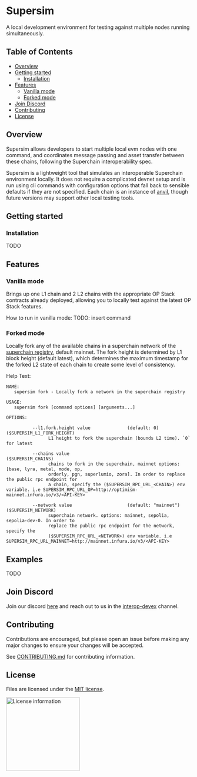 # Supersim
A local development environment for testing against multiple nodes running simultaneously.

## Table of Contents
- [Overview](#overview)
- [Getting started](#getting-started)
  - [Installation](#installation)
- [Features](#features)
  - [Vanilla mode](#vanilla-mode)
  - [Forked mode](#forked-mode)
- [Join Discord](#join-discord)
- [Contributing](#contributing)
- [License](#license)

## Overview
Supersim allows developers to start multiple local evm nodes with one command, and coordinates message passing and asset transfer between these chains, following the Superchain interoperability spec.

Supersim is a lightweight tool that simulates an interoperable Superchain environment locally. It does not require a complicated devnet setup and is run using cli commands with configuration options that fall back to sensible defaults if they are not specified. Each chain is an instance of [anvil](https://book.getfoundry.sh/reference/anvil/), though future versions may support other local testing tools.

## Getting started
### Installation
TODO

## Features
### Vanilla mode
Brings up one L1 chain and 2 L2 chains with the appropriate OP Stack contracts already deployed, allowing you to locally test against the latest OP Stack features.

How to run in vanilla mode:
TODO: insert command

### Forked mode
Locally fork any of the available chains in a superchain network of the [superchain registry](https://github.com/ethereum-optimism/superchain-registry), default mainnet. The fork height is determined by L1 block height (default latest), which
determines the maximum timestamp for the forked L2 state of each chain to create some level of consistency.

Help Text:
```
NAME:
   supersim fork - Locally fork a network in the superchain registry

USAGE:
   supersim fork [command options] [arguments...]

OPTIONS:

          --l1.fork.height value              (default: 0)                       ($SUPERSIM_L1_FORK_HEIGHT)
                L1 height to fork the superchain (bounds L2 time). `0` for latest

          --chains value                                                         ($SUPERSIM_CHAINS)
                chains to fork in the superchain, mainnet options: [base, lyra, metal, mode, op,
                orderly, pgn, superlumio, zora]. In order to replace the public rpc endpoint for
                a chain, specify the ($SUPERSIM_RPC_URL_<CHAIN>) env variable. i.e SUPERSIM_RPC_URL_OP=http://optimism-mainnet.infura.io/v3/<API-KEY>

          --network value                     (default: "mainnet")               ($SUPERSIM_NETWORK)
                superchain network. options: mainnet, sepolia, sepolia-dev-0. In order to
                replace the public rpc endpoint for the network, specify the
                ($SUPERSIM_RPC_URL_<NETWORK>) env variable. i.e SUPERSIM_RPC_URL_MAINNET=http://mainnet.infura.io/v3/<API-KEY>
```

## Examples
TODO

## Join Discord
Join our discord [here](https://discord.gg/Scdnrw8d) and reach out to us in the [interop-devex](https://discord.com/channels/1244729134312198194/1255653436079210496) channel.

## Contributing

Contributions are encouraged, but please open an issue before making any major changes to ensure your changes will be accepted.

See [CONTRIBUTING.md](./CONTRIBUTING.md) for contributing information.

## License

Files are licensed under the [MIT license](./LICENSE).

<a href="./LICENSE"><img src="https://user-images.githubusercontent.com/35039927/231030761-66f5ce58-a4e9-4695-b1fe-255b1bceac92.png" alt="License information" width="200" /></a>
